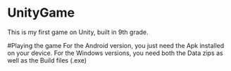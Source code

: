 # UnityGame
This is my first game on Unity, built in 9th grade.

#Playing the game
For the Android version, you just need the Apk installed on your device.
For the Windows versions, you need both the Data zips as well as the Build files (.exe)
